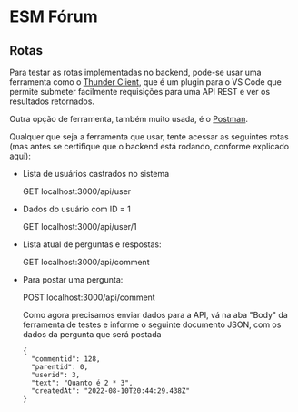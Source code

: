 # ESM Fórum

## Rotas

Para testar as rotas implementadas no backend, pode-se usar uma ferramenta como o
[Thunder Client](https://marketplace.visualstudio.com/items?itemName=rangav.vscode-thunder-client), 
que é um plugin para o VS Code que permite submeter facilmente requisições para uma
API REST e ver os resultados retornados. 

Outra opção de ferramenta, também muito usada, é o [Postman](https://www.postman.com/).

Qualquer que seja a ferramenta que usar, tente acessar as seguintes rotas (mas antes
se certifique que o backend está rodando, conforme explicado 
[aqui](https://github.com/aserg-ufmg/esmforum/blob/main/docs/install-info.md)):

* Lista de usuários castrados no sistema

  GET localhost:3000/api/user

* Dados do usuário com ID = 1

  GET localhost:3000/api/user/1

* Lista atual de perguntas e respostas: 

  GET  localhost:3000/api/comment

* Para postar uma pergunta:
 
  POST localhost:3000/api/comment
  
  Como agora precisamos enviar dados para a API, vá na aba "Body" da ferramenta de testes e informe 
  o seguinte documento JSON, com os dados da pergunta que será postada
  
  ```
  {
    "commentid": 128,
    "parentid": 0,
    "userid": 3,
    "text": "Quanto é 2 * 3",
    "createdAt": "2022-08-10T20:44:29.438Z"
  }
  ```
